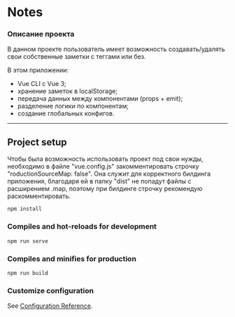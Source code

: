 # Notes

### Описание проекта
В данном проекте пользователь имеет возможность создавать/удалять свои собственные заметки с теггами или без.

В этом приложении:
- Vue CLI с Vue 3;
- хранение заметок в localStorage;
- передача данных между компонентами (props + emit);
- разделение логики по компонентам;
- создание глобальных конфигов.
***
## Project setup
Чтобы была возможность использовать проект под свои нужды, необходимо в файле "vue.config.js" закомментировать строчку "roductionSourceMap: false". Она служит для корректного билдинга приложения, благодаря ей в папку "dist" не попадут файлы с расширением .map, поэтому при билдинге строчку рекомендую раскомментировать.
```
npm install
```

### Compiles and hot-reloads for development

```
npm run serve
```

### Compiles and minifies for production

```
npm run build
```

### Customize configuration

See [Configuration Reference](https://cli.vuejs.org/config/).
